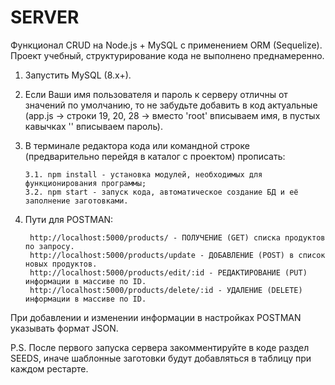 # SERVER

Функционал CRUD на Node.js + MySQL с применением ORM (Sequelize).
Проект учебный, структурирование кода не выполнено преднамеренно.

1.  Запустить MySQL (8.x+).

2.  Если Ваши имя пользователя и пароль к серверу отличны от значений по умолчанию, то не забудьте добавить в код
    актуальные (app.js -> строки 19, 20, 28 -> вместо 'root' вписываем имя, в пустых кавычках '' вписываем пароль).

3.  В терминале редактора кода или командной строке (предварительно перейдя в каталог с проектом) прописать:
   
        3.1. npm install - установка модулей, необходимых для функционирования программы;
        3.2. npm start - запуск кода, автоматическое создание БД и её заполнение заготовками.

4. Пути для POSTMAN:

        http://localhost:5000/products/ - ПОЛУЧЕНИЕ (GET) списка продуктов по запросу.
        http://localhost:5000/products/update - ДОБАВЛЕНИЕ (POST) в список новых продуктов.
        http://localhost:5000/products/edit/:id - РЕДАКТИРОВАНИЕ (PUT) информации в массиве по ID.
        http://localhost:5000/products/delete/:id - УДАЛЕНИЕ (DELETE) информации в массиве по ID.

При добавлении и изменении информации в настройках POSTMAN указывать формат JSON.

P.S. После первого запуска сервера закомментируйте в коде раздел SEEDS, иначе шаблонные заготовки будут добавляться
в таблицу при каждом рестарте.